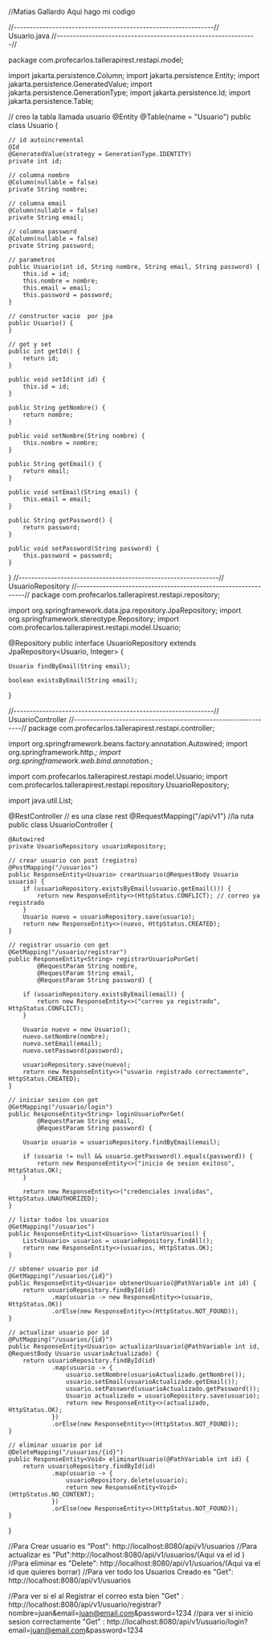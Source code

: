 //Matias Gallardo Aqui hago mi codigo 

//--------------------------------------------------------------//
Usuario.java 
//--------------------------------------------------------------//

package com.profecarlos.tallerapirest.restapi.model;

import jakarta.persistence.Column;
import jakarta.persistence.Entity;
import jakarta.persistence.GeneratedValue;
import jakarta.persistence.GenerationType;
import jakarta.persistence.Id;
import jakarta.persistence.Table;

// creo la tabla llamada usuario
@Entity
@Table(name = "Usuario")
public class Usuario {

    // id autoincremental
    @Id
    @GeneratedValue(strategy = GenerationType.IDENTITY)
    private int id;

    // columna nombre
    @Column(nullable = false)
    private String nombre;

    // columna email
    @Column(nullable = false)
    private String email;

    // columna password
    @Column(nullable = false)
    private String password;

    // parametros
    public Usuario(int id, String nombre, String email, String password) {
        this.id = id;
        this.nombre = nombre;
        this.email = email;
        this.password = password;
    }

    // constructor vacio  por jpa
    public Usuario() {
    }

    // get y set
    public int getId() {
        return id;
    }

    public void setId(int id) {
        this.id = id;
    }

    public String getNombre() {
        return nombre;
    }

    public void setNombre(String nombre) {
        this.nombre = nombre;
    }

    public String getEmail() {
        return email;
    }

    public void setEmail(String email) {
        this.email = email;
    }

    public String getPassword() {
        return password;
    }

    public void setPassword(String password) {
        this.password = password;
    }
}
//--------------------------------------------------------------//
UsuarioRepository
//--------------------------------------------------------------//
package com.profecarlos.tallerapirest.restapi.repository;

import org.springframework.data.jpa.repository.JpaRepository;
import org.springframework.stereotype.Repository;
import com.profecarlos.tallerapirest.restapi.model.Usuario;

@Repository
public interface UsuarioRepository extends JpaRepository<Usuario, Integer> {

    Usuario findByEmail(String email);

    boolean existsByEmail(String email);
}

//--------------------------------------------------------------//
UsuarioController
//--------------------------------------------------------------//
package com.profecarlos.tallerapirest.restapi.controller;

import org.springframework.beans.factory.annotation.Autowired;
import org.springframework.http.*;
import org.springframework.web.bind.annotation.*;

import com.profecarlos.tallerapirest.restapi.model.Usuario;
import com.profecarlos.tallerapirest.restapi.repository.UsuarioRepository;

import java.util.List;

@RestController // es una clase rest
@RequestMapping("/api/v1") //la ruta
public class UsuarioController {

    @Autowired
    private UsuarioRepository usuarioRepository;

    // crear usuario con post (registro)
    @PostMapping("/usuarios")
    public ResponseEntity<Usuario> crearUsuario(@RequestBody Usuario usuario) {
        if (usuarioRepository.existsByEmail(usuario.getEmail())) {
            return new ResponseEntity<>(HttpStatus.CONFLICT); // correo ya registrado
        }
        Usuario nuevo = usuarioRepository.save(usuario);
        return new ResponseEntity<>(nuevo, HttpStatus.CREATED);
    }

    // registrar usuario con get 
    @GetMapping("/usuario/registrar")
    public ResponseEntity<String> registrarUsuarioPorGet(
            @RequestParam String nombre,
            @RequestParam String email,
            @RequestParam String password) {

        if (usuarioRepository.existsByEmail(email)) {
            return new ResponseEntity<>("correo ya registrado", HttpStatus.CONFLICT);
        }

        Usuario nuevo = new Usuario();
        nuevo.setNombre(nombre);
        nuevo.setEmail(email);
        nuevo.setPassword(password);

        usuarioRepository.save(nuevo);
        return new ResponseEntity<>("usuario registrado correctamente", HttpStatus.CREATED);
    }

    // iniciar sesion con get
    @GetMapping("/usuario/login")
    public ResponseEntity<String> loginUsuarioPorGet(
            @RequestParam String email,
            @RequestParam String password) {

        Usuario usuario = usuarioRepository.findByEmail(email);

        if (usuario != null && usuario.getPassword().equals(password)) {
            return new ResponseEntity<>("inicio de sesion exitoso", HttpStatus.OK);
        }

        return new ResponseEntity<>("credenciales invalidas", HttpStatus.UNAUTHORIZED);
    }

    // listar todos los usuarios
    @GetMapping("/usuarios")
    public ResponseEntity<List<Usuario>> listarUsuarios() {
        List<Usuario> usuarios = usuarioRepository.findAll();
        return new ResponseEntity<>(usuarios, HttpStatus.OK);
    }

    // obtener usuario por id
    @GetMapping("/usuarios/{id}")
    public ResponseEntity<Usuario> obtenerUsuario(@PathVariable int id) {
        return usuarioRepository.findById(id)
                .map(usuario -> new ResponseEntity<>(usuario, HttpStatus.OK))
                .orElse(new ResponseEntity<>(HttpStatus.NOT_FOUND));
    }

    // actualizar usuario por id
    @PutMapping("/usuarios/{id}")
    public ResponseEntity<Usuario> actualizarUsuario(@PathVariable int id, @RequestBody Usuario usuarioActualizado) {
        return usuarioRepository.findById(id)
                .map(usuario -> {
                    usuario.setNombre(usuarioActualizado.getNombre());
                    usuario.setEmail(usuarioActualizado.getEmail());
                    usuario.setPassword(usuarioActualizado.getPassword());
                    Usuario actualizado = usuarioRepository.save(usuario);
                    return new ResponseEntity<>(actualizado, HttpStatus.OK);
                })
                .orElse(new ResponseEntity<>(HttpStatus.NOT_FOUND));
    }

    // eliminar usuario por id
    @DeleteMapping("/usuarios/{id}")
    public ResponseEntity<Void> eliminarUsuario(@PathVariable int id) {
        return usuarioRepository.findById(id)
                .map(usuario -> {
                    usuarioRepository.delete(usuario);
                    return new ResponseEntity<Void>(HttpStatus.NO_CONTENT);
                })
                .orElse(new ResponseEntity<>(HttpStatus.NOT_FOUND));
    }
}

//Para Crear usuario es "Post": http://localhost:8080/api/v1/usuarios
//Para actualizar es "Put":http://localhost:8080/api/v1/usuarios/(Aqui va el id )
//Para eliminar es "Delete": http://localhost:8080/api/v1/usuarios/(Aqui va el id que quieres borrar)
//Para ver todo los Usuarios Creado es "Get": http://localhost:8080/api/v1/usuarios

//Para ver si el al Registrar el correo esta bien "Get" : http://localhost:8080/api/v1/usuario/registrar?nombre=juan&email=juan@email.com&password=1234
//para ver si inicio sesion correctamente "Get" : http://localhost:8080/api/v1/usuario/login?email=juan@email.com&password=1234
